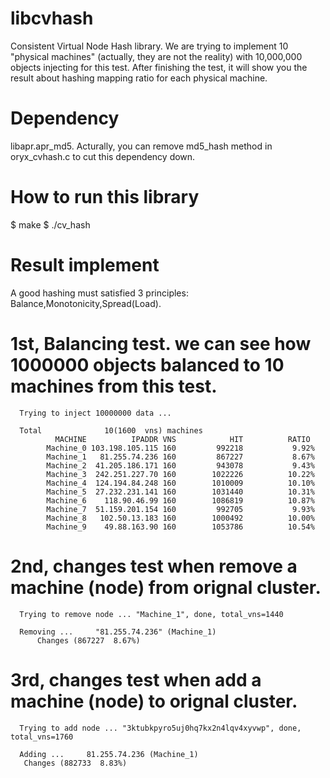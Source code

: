 # libcvhash
Consistent Virtual Node Hash library.
We are trying to implement 10 "physical machines" (actually, they are not the reality) with 10,000,000 objects injecting for this test. 
After finishing the test, it will show you the result about hashing mapping ratio for each physical machine.

# Dependency
libapr.apr_md5.
Acturally, you can remove md5_hash method in oryx_cvhash.c to cut this dependency down.

# How to run this library
$ make
$ ./cv_hash

# Result implement
A good hashing must satisfied 3 principles: Balance,Monotonicity,Spread(Load).
# 1st, Balancing test. we can see how 1000000 objects balanced to 10 machines from this test.

      Trying to inject 10000000 data ...

      Total              10(1600  vns) machines
              MACHINE          IPADDR VNS            HIT          RATIO
            Machine_0 103.198.105.115 160         992218           9.92%
            Machine_1   81.255.74.236 160         867227           8.67%
            Machine_2  41.205.186.171 160         943078           9.43%
            Machine_3  242.251.227.70 160        1022226          10.22%
            Machine_4  124.194.84.248 160        1010009          10.10%
            Machine_5  27.232.231.141 160        1031440          10.31%
            Machine_6    118.90.46.99 160        1086819          10.87%
            Machine_7  51.159.201.154 160         992705           9.93%
            Machine_8   102.50.13.183 160        1000492          10.00%
            Machine_9    49.88.163.90 160        1053786          10.54%

# 2nd, changes test when remove a machine (node) from orignal cluster.
      Trying to remove node ... "Machine_1", done, total_vns=1440

      Removing ...     "81.255.74.236" (Machine_1)
          Changes (867227  8.67%)

# 3rd, changes test when add a machine (node) to orignal cluster.
      Trying to add node ... "3ktubkpyro5uj0hq7kx2n4lqv4xyvwp", done, total_vns=1760

      Adding ...     81.255.74.236 (Machine_1)
       Changes (882733  8.83%)
